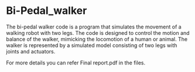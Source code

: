 # Bi-Pedal_walker
The bi-pedal walker code is a program that simulates the movement of a walking robot with two legs. The code is designed to control the motion and balance of the walker, mimicking the locomotion of a human or animal. The walker is represented by a simulated model consisting of two legs with joints and actuators.    

   
       
   
For more details you can refer Final report.pdf in the files. 
       


          


       
  
       
   
        

   
  

   
    
